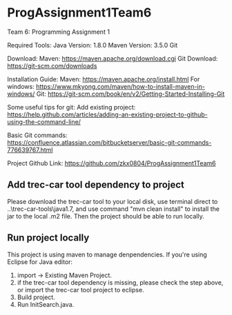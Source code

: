 # ProgAssignment1Team6
Team 6: Programming Assignment 1

Required Tools:
Java Version: 1.8.0
Maven Version: 3.5.0
Git

Download:
Maven: https://maven.apache.org/download.cgi
Git Download: https://git-scm.com/downloads

Installation Guide:
Maven: https://maven.apache.org/install.html
		For windows: https://www.mkyong.com/maven/how-to-install-maven-in-windows/
Git: https://git-scm.com/book/en/v2/Getting-Started-Installing-Git

Some useful tips for git:
Add existing project: 
https://help.github.com/articles/adding-an-existing-project-to-github-using-the-command-line/

Basic Git commands:
https://confluence.atlassian.com/bitbucketserver/basic-git-commands-776639767.html



Project Github Link:
https://github.com/zkx0804/ProgAssignment1Team6

## Add trec-car tool dependency to project
Please download the trec-car tool to your local disk, use terminal direct to ..\trec-car-tools\java1.7, and use command "mvn clean install" to install the jar to the local .m2 file. Then the project should be able to run locally.


## Run project locally
This project is using maven to manage denpendencies.
If you're using Eclipse for Java editor:
1. import -> Existing Maven Project.
2. if the trec-car tool dependency is missing, please check the step above, or import the trec-car tool project to eclipse. 
3. Build project.
4. Run InitSearch.java.
